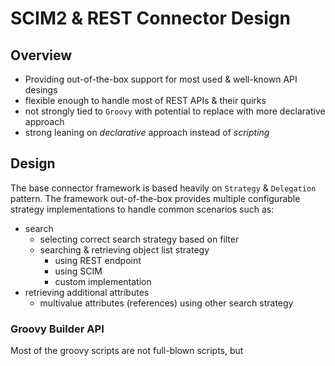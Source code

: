 # SCIM2 & REST Connector Design

## Overview

  - Providing out-of-the-box support for most used & well-known API desings
  - flexible enough to handle most of REST APIs & their quirks 
  - not strongly tied to `Groovy` with potential to replace with more declarative approach
  - strong leaning on *declarative* approach instead of *scripting* 
## Design

The base connector framework is based heavily on `Strategy` & `Delegation` pattern. 
The framework out-of-the-box provides multiple configurable strategy implementations to handle common scenarios such as:

- search
    - selecting correct search strategy based on filter
    - searching & retrieving object list strategy
        - using REST endpoint
        - using SCIM
        - custom implementation
- retrieving additional attributes
  - multivalue attributes (references) using other search strategy

### Groovy Builder API

Most of the groovy scripts are not full-blown scripts, but 